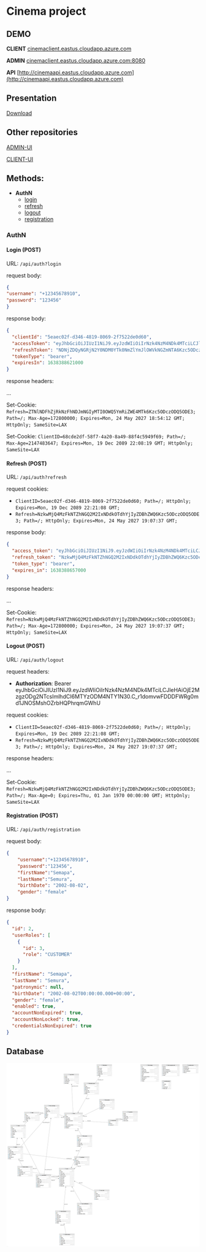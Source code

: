 # Cinema project


## DEMO

**CLIENT**
[cinemaclient.eastus.cloudapp.azure.com](http://cinemaclient.eastus.cloudapp.azure.com/)

**ADMIN**
[cinemaclient.eastus.cloudapp.azure.com:8080](http://cinemaclient.eastus.cloudapp.azure.com:8080/)

**API**
[http://cinemaapi.eastus.cloudapp.azure.com](http://cinemaapi.eastus.cloudapp.azure.com)

## Presentation

[Download](./pres.pdf)

## Other repositories 

[ADMIN-UI](https://github.com/SeMurA823/cinema-ui-admin)

[CLIENT-UI](https://github.com/SeMurA823/cinema-ui)

## Methods:

- **AuthN**
    - [login](#login-post)
    - [refresh](#refresh-post)
    - [logout](#logout-post)
    - [registration](#registration-post)

### AuthN

#### Login (POST)

URL: ```/api/auth?login```

request body:

   ```json
{
  "username": "+12345678910",
  "password": "123456"
} 
   ```

response body:

```json
{
  "clientId": "5eaec02f-d346-4819-8069-2f7522de0d60",
  "accessToken": "eyJhbGciOiJIUzI1NiJ9.eyJzdWIiOiIrNzk4NzM4NDk4MTciLCJleHAiOjE2MzgzODg2MjEsImlhdCI6MTYzODM4NTYyMX0.EOeuOS028jUS2rBozX05Yx_axhzAX7RxoQO8Jk84pGw",
  "refreshToken": "NDNjZDQyNGRjN2Y0NDM0YTk0NmZlYmJlOWVkNGZmNTA6Kzc5ODczODQ5ODE3",
  "tokenType": "bearer",
  "expiresIn": 1638388621000
}
```

response headers:

...

Set-Cookie: ```Refresh=ZTNlNDFhZjRkNzFhNDJmNGIyMTI0OWQ5YmRiZWE4MTk6Kzc5ODczODQ5ODE3; Path=/; Max-Age=172800000; Expires=Mon, 24 May 2027 18:54:12 GMT; HttpOnly; SameSite=LAX```

Set-Cookie: ```ClientID=68cde2df-58f7-4a20-8a49-88f4c5949f69; Path=/; Max-Age=2147483647; Expires=Mon, 19 Dec 2089 22:08:19 GMT; HttpOnly; SameSite=LAX```

#### Refresh (POST)

URL: ```/api/auth?refresh```

request cookies:

- ```ClientID=5eaec02f-d346-4819-8069-2f7522de0d60; Path=/; HttpOnly; Expires=Mon, 19 Dec 2089 22:21:08 GMT;```
- ```Refresh=NzkwMjQ4MzFkNTZhNGQ2M2IxNDdkOTdhYjIyZDBhZWQ6Kzc5ODczODQ5ODE3; Path=/; HttpOnly; Expires=Mon, 24 May 2027 19:07:37 GMT;```

response body:

```json
{
  "access_token": "eyJhbGciOiJIUzI1NiJ9.eyJzdWIiOiIrNzk4NzM4NDk4MTciLCJleHAiOjE2MzgzODg2NTcsImlhdCI6MTYzODM4NTY1N30.C_r1domvwFDDDFWRg0md1JNOSMshOZrbHQPhrqmGWhU",
  "refresh_token": "NzkwMjQ4MzFkNTZhNGQ2M2IxNDdkOTdhYjIyZDBhZWQ6Kzc5ODczODQ5ODE3",
  "token_type": "bearer",
  "expires_in": 1638388657000
}
```

response headers:

...

Set-Cookie: ```Refresh=NzkwMjQ4MzFkNTZhNGQ2M2IxNDdkOTdhYjIyZDBhZWQ6Kzc5ODczODQ5ODE3; Path=/; Max-Age=172800000; Expires=Mon, 24 May 2027 19:07:37 GMT; HttpOnly; SameSite=LAX```

#### Logout (POST)

URL: ```/api/auth/logout```

request headers:

- **Authorization**: Bearer
  eyJhbGciOiJIUzI1NiJ9.eyJzdWIiOiIrNzk4NzM4NDk4MTciLCJleHAiOjE2MzgzODg2NTcsImlhdCI6MTYzODM4NTY1N30.C_r1domvwFDDDFWRg0md1JNOSMshOZrbHQPhrqmGWhU

request cookies:

- ```ClientID=5eaec02f-d346-4819-8069-2f7522de0d60; Path=/; HttpOnly; Expires=Mon, 19 Dec 2089 22:21:08 GMT;```
- ```Refresh=NzkwMjQ4MzFkNTZhNGQ2M2IxNDdkOTdhYjIyZDBhZWQ6Kzc5ODczODQ5ODE3; Path=/; HttpOnly; Expires=Mon, 24 May 2027 19:07:37 GMT;```

response headers:

...

Set-Cookie: ```Refresh=NzkwMjQ4MzFkNTZhNGQ2M2IxNDdkOTdhYjIyZDBhZWQ6Kzc5ODczODQ5ODE3; Path=/; Max-Age=0; Expires=Thu, 01 Jan 1970 00:00:00 GMT; HttpOnly; SameSite=LAX```

#### Registration (POST)

URL: ```/api/auth/registration```

request body:

```json
{
    "username":"+12345678910",
    "password":"123456",
    "firstName":"Semapa",
    "lastName":"Semura",
    "birthDate": "2002-08-02",
    "gender": "female"
}
```

response body:

```json
{
  "id": 2,
  "userRoles": [
    {
      "id": 3,
      "role": "CUSTOMER"
    }
  ],
  "firstName": "Semapa",
  "lastName": "Semura",
  "patronymic": null,
  "birthDate": "2002-08-02T00:00:00.000+00:00",
  "gender": "female",
  "enabled": true,
  "accountNonExpired": true,
  "accountNonLocked": true,
  "credentialsNonExpired": true
}
```

## Database

![](./erd.png)